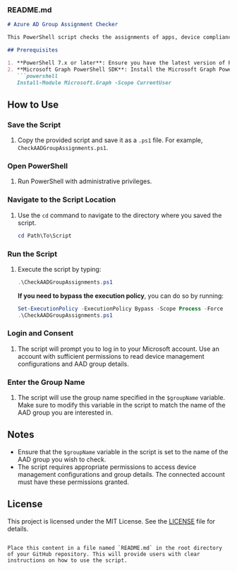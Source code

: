 ### README.md

```markdown
# Azure AD Group Assignment Checker

This PowerShell script checks the assignments of apps, device compliance policies, device configuration policies, PowerShell scripts, and administrative templates for a specific Azure Active Directory (AAD) group.

## Prerequisites

1. **PowerShell 7.x or later**: Ensure you have the latest version of PowerShell.
2. **Microsoft Graph PowerShell SDK**: Install the Microsoft Graph PowerShell SDK by running:
   ```powershell
   Install-Module Microsoft.Graph -Scope CurrentUser
   ```

## How to Use

### Save the Script

1. Copy the provided script and save it as a `.ps1` file. For example, `CheckAADGroupAssignments.ps1`.

### Open PowerShell

1. Run PowerShell with administrative privileges.

### Navigate to the Script Location

1. Use the `cd` command to navigate to the directory where you saved the script.
   ```powershell
   cd Path\To\Script
   ```

### Run the Script

1. Execute the script by typing:
   ```powershell
   .\CheckAADGroupAssignments.ps1
   ```

   **If you need to bypass the execution policy**, you can do so by running:
   ```powershell
   Set-ExecutionPolicy -ExecutionPolicy Bypass -Scope Process -Force
   .\CheckAADGroupAssignments.ps1
   ```

### Login and Consent

1. The script will prompt you to log in to your Microsoft account. Use an account with sufficient permissions to read device management configurations and AAD group details.

### Enter the Group Name

1. The script will use the group name specified in the `$groupName` variable. Make sure to modify this variable in the script to match the name of the AAD group you are interested in.

## Notes

- Ensure that the `$groupName` variable in the script is set to the name of the AAD group you wish to check.
- The script requires appropriate permissions to access device management configurations and group details. The connected account must have these permissions granted.

## License

This project is licensed under the MIT License. See the [LICENSE](LICENSE) file for details.
```

Place this content in a file named `README.md` in the root directory of your GitHub repository. This will provide users with clear instructions on how to use the script.
